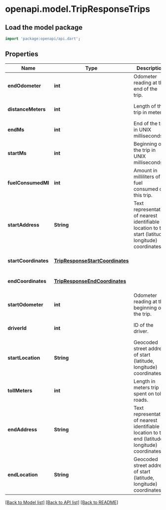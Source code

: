 # openapi.model.TripResponseTrips

## Load the model package
```dart
import 'package:openapi/api.dart';
```

## Properties
Name | Type | Description | Notes
------------ | ------------- | ------------- | -------------
**endOdometer** | **int** | Odometer reading at the end of the trip. | [optional] [default to null]
**distanceMeters** | **int** | Length of the trip in meters. | [optional] [default to null]
**endMs** | **int** | End of the trip in UNIX milliseconds. | [optional] [default to null]
**startMs** | **int** | Beginning of the trip in UNIX milliseconds. | [optional] [default to null]
**fuelConsumedMl** | **int** | Amount in milliliters of fuel consumed on this trip. | [optional] [default to null]
**startAddress** | **String** | Text representation of nearest identifiable location to the start (latitude, longitude) coordinates. | [optional] [default to null]
**startCoordinates** | [**TripResponseStartCoordinates**](TripResponseStartCoordinates.md) |  | [optional] [default to null]
**endCoordinates** | [**TripResponseEndCoordinates**](TripResponseEndCoordinates.md) |  | [optional] [default to null]
**startOdometer** | **int** | Odometer reading at the beginning of the trip. | [optional] [default to null]
**driverId** | **int** | ID of the driver. | [optional] [default to null]
**startLocation** | **String** | Geocoded street address of start (latitude, longitude) coordinates. | [optional] [default to null]
**tollMeters** | **int** | Length in meters trip spent on toll roads. | [optional] [default to null]
**endAddress** | **String** | Text representation of nearest identifiable location to the end (latitude, longitude) coordinates. | [optional] [default to null]
**endLocation** | **String** | Geocoded street address of start (latitude, longitude) coordinates. | [optional] [default to null]

[[Back to Model list]](../README.md#documentation-for-models) [[Back to API list]](../README.md#documentation-for-api-endpoints) [[Back to README]](../README.md)


